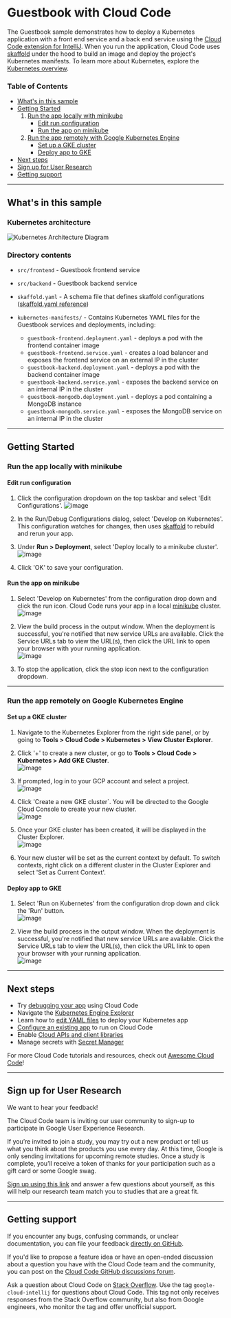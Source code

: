 # Guestbook with Cloud Code

The Guestbook sample demonstrates how to deploy a Kubernetes application with a front end service and a back end service using the [Cloud Code extension for IntelliJ](https://cloud.google.com/code/docs/intellij/install?utm_source=ext&utm_medium=partner&utm_campaign=CDR_kri_gcp_cloudcodereadmes_012521&utm_content=-). When you run the application, Cloud Code uses [skaffold](https://skaffold.dev/docs/) under the hood to build an image and deploy the project's Kubernetes manifests. To learn more about Kubernetes, explore the [Kubernetes overview](https://kubernetes.io/docs/concepts/overview/). 

### Table of Contents
* [What's in this sample](#whats-in-this-sample)
* [Getting Started](#getting-started)
    1. [Run the app locally with minikube](#run-the-app-locally-with-minikube)
        * [Edit run configuration](#edit-run-configuration)
        * [Run the app on minikube](#run-the-app-on-minikube)
    2. [Run the app remotely with Google Kubernetes Engine](#run-the-app-remotely-with-google-kubernetes-engine)
        * [Set up a GKE cluster](#set-up-a-gke-cluster)
        * [Deploy app to GKE](#deploy-app-to-gke)
* [Next steps](#next-steps)
* [Sign up for User Research](#sign-up-for-user-research)
* [Getting support](#getting-support)

---
## What's in this sample
### Kubernetes architecture
![Kubernetes Architecture Diagram](../../img/diagram.png)

### Directory contents
- `src/frontend` - Guestbook frontend service
- `src/backend` - Guestbook backend service
- `skaffold.yaml` - A schema file that defines skaffold configurations ([skaffold.yaml reference](https://skaffold.dev/docs/references/yaml/))
- `kubernetes-manifests/` - Contains Kubernetes YAML files for the Guestbook services and deployments, including:

  - `guestbook-frontend.deployment.yaml` - deploys a pod with the frontend container image
  - `guestbook-frontend.service.yaml` - creates a load balancer and exposes the frontend service on an external IP in the cluster
  - `guestbook-backend.deployment.yaml` - deploys a pod with the backend container image
  - `guestbook-backend.service.yaml` - exposes the backend service on an internal IP in the cluster
  - `guestbook-mongodb.deployment.yaml` - deploys a pod containing a MongoDB instance
  - `guestbook-mongodb.service.yaml` - exposes the MongoDB service on an internal IP in the cluster

---

## Getting Started

### Run the app locally with minikube

#### Edit run configuration
1. Click the configuration dropdown on the top taskbar and select 'Edit Configurations'.
![image](../../img/edit-configurations.png)

2. In the Run/Debug Configurations dialog, select 'Develop on Kubernetes'. This configuration watches for changes, then uses [skaffold](https://skaffold.dev/docs/) to rebuild and rerun your app.

3. Under **Run > Deployment**, select 'Deploy locally to a minikube cluster'.
![image](./img/run-debug-dialog.png)

4. Click 'OK' to save your configuration. 


#### Run the app on minikube
1. Select 'Develop on Kubernetes' from the configuration drop down and click the run icon. Cloud Code runs your app in a local [minikube](ttps://minikube.sigs.k8s.io/docs/start/) cluster.  
![image](./img/deploy-config.png)

2. View the build process in the output window. When the deployment is successful, you're notified that new service URLs are available. Click the Service URLs tab to view the URL(s), then click the URL link to open your browser with your running application.  
![image](../../img/service-urls.png)

3. To stop the application, click the stop icon next to the configuration dropdown.

---
### Run the app remotely on Google Kubernetes Engine

#### Set up a GKE cluster

1. Navigate to the Kubernetes Explorer from the right side panel, or by going to **Tools > Cloud Code > Kubernetes > View Cluster Explorer**. 

2. Click '+' to create a new cluster, or go to **Tools > Cloud Code > Kubernetes > Add GKE Cluster**.  
![image](./img/add-cluster.png)

3. If prompted, log in to your GCP account and select a project.  
![image](./img/gcp-login-prompt.png)

4. Click 'Create a new GKE cluster`. You will be directed to the Google Cloud Console to create your new cluster.  
![image](./img/gcp-console-new-cluster.png)

5. Once your GKE cluster has been created, it will be displayed in the Cluster Explorer.  
![image](./img/added-cluster.png)

6. Your new cluster will be set as the current context by default. To switch contexts, right click on a different cluster in the Cluster Explorer and select 'Set as Current Context'. 

#### Deploy app to GKE

1. Select 'Run on Kubernetes' from the configuration drop down and click the 'Run' button.  
![image](./img/run-on-k8s.png)

2. View the build process in the output window. When the deployment is successful, you're notified that new service URLs are available. Click the Service URLs tab to view the URL(s), then click the URL link to open your browser with your running application.  
![image](../../img/service-urls.png)

---
## Next steps
* Try [debugging your app](https://cloud.google.com/code/docs/intellij/kubernetes-debugging?utm_source=ext&utm_medium=partner&utm_campaign=CDR_kri_gcp_cloudcodereadmes_012521&utm_content=-) using Cloud Code
* Navigate the [Kubernetes Engine Explorer](https://cloud.google.com/code/docs/intellij/using-the-kubernetes-explorer?utm_source=ext&utm_medium=partner&utm_campaign=CDR_kri_gcp_cloudcodereadmes_012521&utm_content=-)
* Learn how to [edit YAML files](https://cloud.google.com/code/docs/intellij/yaml-editing?utm_source=ext&utm_medium=partner&utm_campaign=CDR_kri_gcp_cloudcodereadmes_012521&utm_content=-) to deploy your Kubernetes app
* [Configure an existing app](https://cloud.google.com/code/docs/intellij/using-a-k8-existing-app?utm_source=ext&utm_medium=partner&utm_campaign=CDR_kri_gcp_cloudcodereadmes_012521&utm_content=-) to run on Cloud Code
* Enable [Cloud APIs and client libraries](https://cloud.google.com/code/docs/intellij/client-libraries?utm_source=ext&utm_medium=partner&utm_campaign=CDR_kri_gcp_cloudcodereadmes_012521&utm_content=-)
* Manage secrets with [Secret Manager](https://cloud.google.com/code/docs/intellij/secret-manager?utm_source=ext&utm_medium=partner&utm_campaign=CDR_kri_gcp_cloudcodereadmes_012521&utm_content=-)

For more Cloud Code tutorials and resources, check out [Awesome Cloud Code](https://github.com/russwolf/awesome-cloudclode)!

---
## Sign up for User Research

We want to hear your feedback!

The Cloud Code team is inviting our user community to sign-up to participate in Google User Experience Research. 

If you’re invited to join a study, you may try out a new product or tell us what you think about the products you use every day. At this time, Google is only sending invitations for upcoming remote studies. Once a study is complete, you’ll receive a token of thanks for your participation such as a gift card or some Google swag. 

[Sign up using this link](https://google.qualtrics.com/jfe/form/SV_4Me7SiMewdvVYhL?reserved=1&utm_source=In-product&Q_Language=en&utm_medium=own_prd&utm_campaign=Q1&productTag=clou&campaignDate=January2021&referral_code=UXbT481079) and answer a few questions about yourself, as this will help our research team match you to studies that are a great fit.

---

## Getting support

If you encounter any bugs, confusing commands, or unclear documentation, you can file your feedback [directly on GitHub](https://github.com/GoogleCloudPlatform/cloud-code-intellij/issues).

If you'd like to propose a feature idea or have an open-ended discussion about a question you have with the Cloud Code team and the community, you can post on the [Cloud Code GitHub discussions forum](https://github.com/GoogleCloudPlatform/cloud-code-intellij/discussions).

Ask a question about Cloud Code on [Stack Overflow](http://stackoverflow.com/questions/tagged/cloud-code-intellij). Use the tag `google-cloud-intellij` for questions about Cloud Code. This tag not only receives responses from the Stack Overflow community, but also from Google engineers, who monitor the tag and offer unofficial support.
